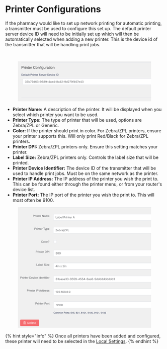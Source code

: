 # Printer Configurations

If the pharmacy would like to set up network printing for automatic printing, a transmitter must be used to configure this set up. The default printer server device ID will need to be initially set up which will then be automatically selected when adding a new printer. This is the device id of the transmitter that will be handling print jobs.

<figure><img src="../../.gitbook/assets/Screenshot 2024-12-04 at 9.27.08 AM.png" alt=""><figcaption></figcaption></figure>

<figure><img src="../../.gitbook/assets/image (14).png" alt=""><figcaption></figcaption></figure>

* **Printer Name:** A description of the printer. It will be displayed when you select which printer you want to be used.
* **Printer Type:** The type of printer that will be used, options are Zebra/ZPL or Generic.
* **Color:** If the printer should print in color. For Zebra/ZPL printers, ensure your printer supports this. Will only print Red/Black for Zebra/ZPL printers.
* **Printer DPI:** Zebra/ZPL printers only. Ensure this setting matches your printer.
* **Label Size:** Zebra/ZPL printers only. Controls the label size that will be printed.
* **Printer Device Identifier:** The device ID of the transmitter that will be used to handle print jobs. Must be on the same network as the printer.
* **Printer IP Address:** The IP address of the printer you wish the print to. This can be found either through the printer menu, or from your router's device list.
* **Printer Port:** The IP port of the printer you wish the print to. This will most often be 9100.

<figure><img src="../../.gitbook/assets/image (15).png" alt=""><figcaption></figcaption></figure>

{% hint style="info" %}
Once all printers have been added and configured, these printer will need to be selected in the [Local Settings](../local-settings.md).
{% endhint %}
